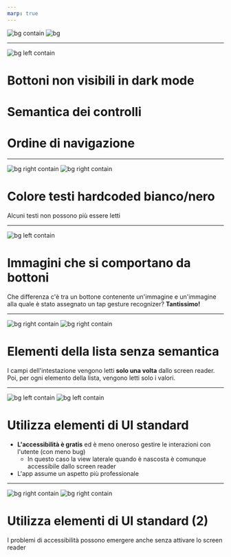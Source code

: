 ```yaml
---
marp: true
---
```


![bg contain](assets/initial_cover.jpeg)
![bg](rgb(0,0,0))

---
<!-- backgroundColor: #f7f7f7 -->
![bg left contain](assets/articoli_dark_bottoni_non_visibili.jpeg)

# Bottoni non visibili in dark mode
# Semantica dei controlli
# Ordine di navigazione

---

![bg right contain](assets/logout_light.jpeg)
![bg right contain](assets/logout_dark.jpeg)

# Colore testi hardcoded bianco/nero
Alcuni testi non possono più essere letti

---

![bg left contain](assets/bottone_non_accessibile.jpeg)

# Immagini che si comportano da bottoni
Che differenza c'è tra un bottone contenente un'immagine e un'immagine alla quale è stato assegnato un tap gesture recognizer? **Tantissimo!**

---

![bg right contain](assets/lista_ordini_light.jpeg)
![bg right contain](assets/lista_ordini_dark.jpeg)

# Elementi della lista senza semantica 
I campi dell'intestazione vengono letti **solo una volta** dallo screen reader. Poi, per ogni elemento della lista, vengono letti solo i valori.

---

![bg left contain](assets/bottone_non_accessibile.jpeg)
![bg left contain](assets/menu_lat_sx_non_rientra_correttamente.jpeg)

# Utilizza elementi di UI standard
- **L'accessibilità è gratis** ed è meno oneroso gestire le interazioni con l'utente (con meno bug)
    - In questo caso la view laterale quando è nascosta è comunque accessibile dallo screen reader
- L'app assume un aspetto più professionale

---

![bg right contain](assets/menu_laterale_light.jpeg)
![bg right contain](assets/menu_laterale_dark.jpeg)

# Utilizza elementi di UI standard (2)
I problemi di accessibilità possono emergere anche senza attivare lo screen reader

